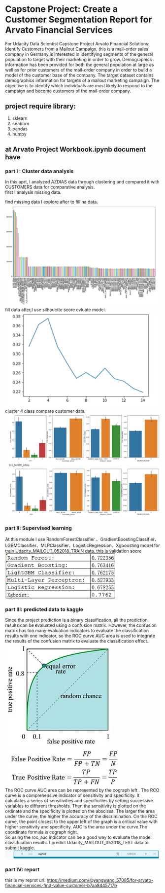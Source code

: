 #  Capstone Project: Create a Customer Segmentation Report for Arvato Financial Services

  For Udacity Data Scientist Capstone Project Arvato Financial Solutions: Identify Customers from a Mailout Campaign, this is a mail-order sales company in Germany is interested in identifying segments of the general population to target with their marketing in order to grow. Demographics information has been provided for both the general population at large as well as for prior customers of the mail-order company in order to build a model of the customer base of the company. The target dataset contains demographics information for targets of a mailout marketing campaign. The objective is to identify which individuals are most likely to respond to the campaign and become customers of the mail-order company. <br>
## project require library:
1. sklearn  <br>
2. seaborn  <br>
3. pandas   <br>
4. numpy    <br>

## at Arvato Project Workbook.ipynb document have <br>
### part I : Cluster data analysis
In this aprt, I analyzed AZDIAS data through clustering and compared it with CUSTOMERS data for comparative analysis. <br>
first I analysis missing data.<br>

find missing data I explore after to fill na data.<br>
 ![avatar](/Image/missing_data.png)<br>
fill data after,I use silhouette score evluate model.<br>
![avatar](/Image/silhouette_score.png)<br>
cluster 4 class compare customer data.<br>
![avatar](/Image/data_comparte.png)

### part II: Supervised learning
At this module I use RandomForestClassifier 、GradientBoostingClassifier、
LGBMClassifier、MLPClassifier、LogisticRegression、Xgboosting model for train Udacity_MAILOUT_052018_TRAIN data. this is validation socre <br>
![avatar](/Image/model_compare.png)
### part III: predicted data to kaggle
Since the project prediction is a binary classification, all the prediction results can be evaluated using a confusion matrix.
However, the confusion matrix has too many evaluation indicators to evaluate the classification results with one indicator, so the ROC curve AUC area is used to integrate the results of the confusion matrix to evaluate the classification effect.<br>
![avatar](/Image/roc_auc.jpeg)  ![avatar](/Image/formula.jpeg) <br>
The ROC curve AUC area can be represented by the  cograph left . The RCO curve is a comprehensive indicator of sensitivity and specificity. It calculates a series of sensitivities and specificities by setting successive variables to different thresholds. Then the sensitivity is plotted on the ordinate and the specificity is plotted on the abscissa. The larger the area under the curve, the higher the accuracy of the discrimination. On the ROC curve, the point closest to the upper left of the graph is a critical value with higher sensitivity and specificity. AUC is the area under the curve.The coordinate formula is cograph right.<br>
So using the roc_auc indicator can be a good way to evaluate the model classification results.
I predict Udacity_MAILOUT_052018_TEST data to submit kaggle.<br>
![avatar](/Image/kaggle_score.png)
### part IV: report
this is my reprot url: https://medium.com/@yangwang_57085/for-arvato-financial-services-find-value-customer-b7aa8445717b
